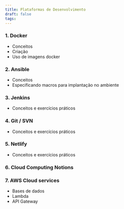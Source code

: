 ```yaml
---
title: Plataformas de Desenvolvimento
draft: false
tags:
---
```

### 1. Docker
- Conceitos
- Criação
- Uso de imagens docker

### 2. Ansible
- Conceitos
- Especificando macros para implantação no ambiente
### 3. Jenkins
- Conceitos e exercícios práticos
### 4. Git / SVN
- Conceitos e exercícios práticos
### 5. Netlify
- Conceitos e exercícios práticos
### 6. Cloud Computing Notions

### 7. AWS Cloud services
- Bases de dados
- Lambda
- API Gateway